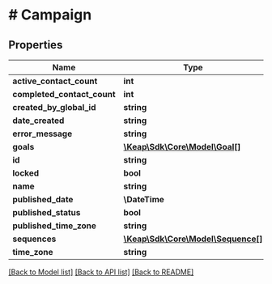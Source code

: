# # Campaign

## Properties

Name | Type | Description | Notes
------------ | ------------- | ------------- | -------------
**active_contact_count** | **int** |  | [optional]
**completed_contact_count** | **int** |  | [optional]
**created_by_global_id** | **string** |  | [optional]
**date_created** | **string** |  | [optional]
**error_message** | **string** |  | [optional]
**goals** | [**\Keap\Sdk\Core\Model\Goal[]**](Goal.md) |  | [optional]
**id** | **string** |  | [optional]
**locked** | **bool** |  | [optional]
**name** | **string** |  | [optional]
**published_date** | **\DateTime** |  | [optional]
**published_status** | **bool** |  | [optional]
**published_time_zone** | **string** |  | [optional]
**sequences** | [**\Keap\Sdk\Core\Model\Sequence[]**](Sequence.md) |  | [optional]
**time_zone** | **string** |  | [optional]

[[Back to Model list]](../../README.md#models) [[Back to API list]](../../README.md#endpoints) [[Back to README]](../../README.md)
